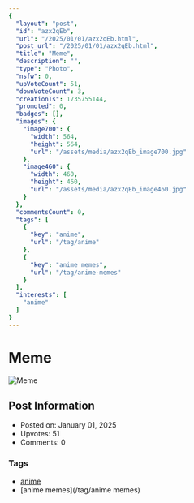 ```yaml
---
{
  "layout": "post",
  "id": "azx2qEb",
  "url": "/2025/01/01/azx2qEb.html",
  "post_url": "/2025/01/01/azx2qEb.html",
  "title": "Meme",
  "description": "",
  "type": "Photo",
  "nsfw": 0,
  "upVoteCount": 51,
  "downVoteCount": 3,
  "creationTs": 1735755144,
  "promoted": 0,
  "badges": [],
  "images": {
    "image700": {
      "width": 564,
      "height": 564,
      "url": "/assets/media/azx2qEb_image700.jpg"
    },
    "image460": {
      "width": 460,
      "height": 460,
      "url": "/assets/media/azx2qEb_image460.jpg"
    }
  },
  "commentsCount": 0,
  "tags": [
    {
      "key": "anime",
      "url": "/tag/anime"
    },
    {
      "key": "anime memes",
      "url": "/tag/anime-memes"
    }
  ],
  "interests": [
    "anime"
  ]
}
---
```


# Meme

![Meme](/assets/media/azx2qEb_image700.jpg)

## Post Information

- Posted on: January 01, 2025
- Upvotes: 51
- Comments: 0

### Tags

- [anime](/tag/anime)
- [anime memes](/tag/anime memes)
